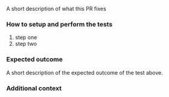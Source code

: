 A short description of what this PR fixes

### How to setup and perform the tests

1. step one
2. step two

### Expected outcome 

A short description of the expected outcome of the test above.

### Additional context
